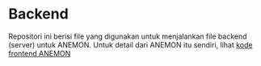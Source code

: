 # Backend
Repositori ini berisi file yang digunakan untuk menjalankan file backend (server) untuk ANEMON. Untuk detail dari ANEMON itu sendiri, lihat [kode frontend ANEMON](https://github.com/ezariago/anemon-frontend)
